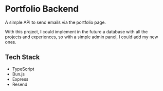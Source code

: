 # Portfolio Backend

A simple API to send emails via the portfolio page.

With this project, I could implement in the future a database with all the projects and experiences, so with a simple admin panel, I could add my new ones.

## Tech Stack

- TypeScript
- Bun.js
- Express
- Resend
